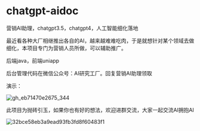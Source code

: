 # chatgpt-aidoc
营销AI助理，chatgpt3.5，chatgpt4，人工智能细化落地

最近看各种大厂相继推出各自的AI，越来越难难吃肉，于是就想针对某个领域去做细化，本项目专门为营销人员所做，可以辅助推广。

后端java，前端uniapp

后台管理代码在微信公众号：AI研究工厂。回复营销AI助理领取

演示：
    
![gh_eb71470e2675_344](https://github.com/super6wenzi/chatgpt-aidoc/assets/48462615/38f22985-26aa-4ac8-a2b0-4a27d480649c)

此项目为抛砖引玉，如果你也有好的想法，欢迎进群交流，大家一起交流AI拥抱AI

![32bce58eb3a9ead93fb3fd8f60483f1](https://github.com/super6wenzi/chatgpt-aidoc/assets/48462615/c55590c8-29f9-4a82-bbf6-a0b1ed15c6fc)



